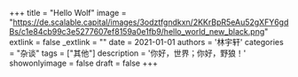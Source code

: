 +++
title = "Hello Wolf"
image = "https://de.scalable.capital/images/3odztfgndkxn/2KKrBpR5eAu52gXFY6gdBs/c1e84cb99c3e5277607ef8159a0e1fb9/hello_world_new_black.png"
extlink = false
_extlink = ""
date = 2021-01-01
authors = '林宇轩'
categories = "杂谈"
tags = ["其他"]
description = '你好，世界；你好，野狼！'
showonlyimage = false
draft = false
+++

